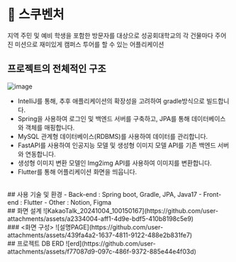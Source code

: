 # 🏫 스쿠벤처
지역 주민 및 예비 학생을 포함한 방문자를 대상으로 성공회대학교의 각 건물마다 주어진 미션으로 재미있게 캠퍼스 투어를 할 수 있는 어플리케이션
<br>
## 프로젝트의 전체적인 구조
![image](https://github.com/user-attachments/assets/0ba2e3a0-1623-4f48-ad9d-b8ebb6387ec9)
- IntelliJ를 통해, 추후 애플리케이션의 확장성을 고려하여 gradle방식으로 빌드합니다.
- Spring을 사용하여 로그인 및 백엔드 서버를 구축하고, JPA를 통해 데이터베이스와 객체를 매핑합니다.
- MySQL 관계형 데이터베이스(RDBMS)를 사용하여 데이터를 관리합니다.
- FastAPI를 사용하여 인공지능 모델 및 생성형 이미지 모델 API를 기존 백엔드 서버와 연동합니다.
- 생성형 이미지 변환 모델인 Img2img API를 사용하여 이미지를 변환합니다.
- Flutter를 통해 어플리케이션 화면을 띄웁니다.
<br>
## 사용 기술 및 환경
- Back-end : Spring boot, Gradle, JPA, Java17
- Front-end : Flutter
- Other : Notion, Figma
<br>
## 화면 설계
![KakaoTalk_20241004_100150167](https://github.com/user-attachments/assets/a2334004-aff1-4d9e-bdf5-410b8198c5e9)
<br>
### <화면 구성>
![설명PAGE](https://github.com/user-attachments/assets/439fa4a2-1637-4811-9122-488e2b831fe7)
<br>
## 프로젝트 DB ERD
![erd](https://github.com/user-attachments/assets/f77087d9-097c-486f-9372-885e44e4f03d)
